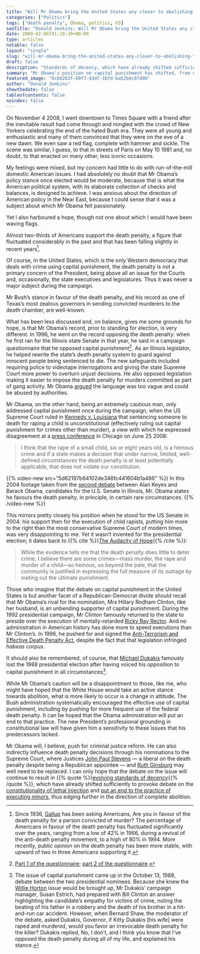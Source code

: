 ```yaml
---
title: "Will Mr Obama bring the United States any closer to abolishing the death penalty?"
categories: ["Politics"]
tags: ["death penalty", Obama, politics, US]
seoTitle: "Donald Jenkins: Will Mr Obama bring the United States any closer to abolishing the death penalty?"
date: 2009-02-06T01:10:39+00:00
type: articles
notable: false
layout: "single"
slug: "will-mr-obama-bring-the-united-states-any-closer-to-abolishing-the-death-penalty"
draft: false
description: "Standards of decency, which have already shifted sufficiently to provoke debate on the constitutionality of lethal injection and put an end to the execution of minors, are now evolving towards complete abolition."
summary: "Mr Obama's position on capital punishment has shifted, from opposition in 1996 to support in limited circumstances. Yet he will, I believe, push for criminal justice reform. He can also indirectly influence death penalty decisions through his nominations to the Supreme Court, where Justices Stevens—a liberal on the death penalty despite being a Republican appointee—and Ginsburg may well need to be replaced. I can only hope that the debate on the issue will continue to result in “standards of decency”, which have already shifted sufficiently to provoke debate on the constitutionality of lethal injection and put an end to the practice of executing minors, evolving further in the direction of complete abolition."
featured_image: "0cb6203f-69f7-43df-1bfd-ba52bdc87d00"
author: "Donald Jenkins"
showthedate: false
tableofcontents: false
noindex: false
---
```


On November 4 2008, I went downtown to Times Square with a friend after the inevitable result had come through and mingled with the crowd of New Yorkers celebrating the end of the hated Bush era. They were all young and enthusiastic and many of them convinced that they were on the eve of a new dawn. We even saw a red flag, complete with hammer and sickle. The scene was similar, I guess, to that in streets of Paris on May 10 1981 and, no doubt, to that enacted on many other, less iconic occasions.

My feelings were mixed, but my concern had little to do with run-of-the-mill domestic American issues. I had absolutely no doubt that Mr Obama’s policy stance once elected would be moderate, because that is what the American political system, with its elaborate collection of checks and balances, is designed to achieve. I was anxious about the direction of American policy in the Near East, because I could sense that it was a subject about which Mr Obama felt passionately.

Yet I also harboured a hope, though not one about which I would have been waving flags.

Almost two-thirds of Americans support the death penalty, a figure that fluctuated considerably in the past and that has been falling slightly in recent years[^1].

Of course, in the United States, which is the only Western democracy that deals with crime using capital punishment, the death penalty is not a primary concern of the President, being above all an issue for the Courts and, occasionally, the state executives and legislatures. Thus it was never a major subject during the campaign.

Mr Bush’s stance in favour of the death penalty, and his record as one of Texas’s most zealous governors in sending convicted murderers to the death chamber, are well-known.

What has been less discussed and, on balance, gives me some grounds for hope, is that Mr Obama’s record, prior to standing for election, is very different. In 1996, he went on the record opposing the death penalty: when he first ran for the Illinois state Senate in that year, he said in a campaign questionnaire that he opposed capital punishment[^2]. As an Illinois legislator, he helped rewrite the state’s death penalty system to guard against innocent people being sentenced to die. The new safeguards included requiring police to videotape interrogations and giving the state Supreme Court more power to overturn unjust decisions. He also opposed legislation making it easier to impose the death penalty for murders committed as part of gang activity. Mr Obama [argued](https://web.archive.org/web/20090121100959/https://www.sfgate.com/cgi-bin/article.cgi?f=/n/a/2008/06/25/politics/p145123D44.DTL) the language was too vague and could be abused by authorities.

Mr Obama, on the other hand, being an extremely cautious man, only addressed capital punishment once during the campaign, when the US Supreme Court ruled in [Kennedy v. Louisiana](https://en.wikipedia.org/wiki/Patrick_O._Kennedy "Kennedy v. Louisiana - Wikipedia, the free encyclopedia") that sentencing someone to death for raping a child is unconstitutional (effectively ruling out capital punishment for crimes other than murder), a view with which he expressed disagreement at a [press conference](https://blogs.wsj.com/washwire/2008/06/25/obama-condemns-supreme-court-decision-in-child-rape-case) in Chicago on June 25 2008:

> I think that the rape of a small child, six or eight years old, is a heinous crime and if a state makes a decision that under narrow, limited, well-defined circumstances the death penalty is at least potentially applicable, that does not violate our constitution.

{{% video-new src="5d62197b64102de346fc441604b1a486" %}}
In this 2004 footage taken from the [second debate](https://justfacts.votesmart.org/public-statement/839289/transcript-of-2nd-debate-between-alan-keyes-barack-obama) between Alan Keyes and Barack Obama, candidates for the U.S. Senate in Illinois, Mr. Obama states he favours the death penalty, in principle, in certain rare circumstances.
{{% /video-new %}}

This mirrors pretty closely his position when he stood for the US Senate in 2004: his support then for the execution of child rapists, putting him more to the right than the most conservative Supreme Court of modern times, was very disappointing to me. Yet it wasn’t invented for the presidential election; it dates back to {{% cite %}}[The Audacity of Hope](https://en.wikipedia.org/wiki/The_Audacity_of_Hope "Wikipedia Entry: The Audacity of Hope"){{% /cite %}}:

> While the evidence tells me that the death penalty does little to deter crime, I believe there are some crimes—mass murder, the rape and murder of a child—so heinous, so beyond the pale, that the community is justified in expressing the full measure of its outrage by meting out the ultimate punishment.

Those who imagine that the debate on capital punishment in the United States is but another facet of a Republican-Democrat divide should recall that Mr Obama’s rival for the nomination, Mrs Hillary Rodham Clinton, like her husband, is an unbending supporter of capital punishment. During the 1992 presidential campaign, Mr Clinton famously returned to the state to preside over the execution of mentally-retarded [Ricky Ray Rector](https://en.wikipedia.org/wiki/Ricky_Ray_Rector "Wikipedia Entry: Ricky Ray Rector"). And no administration in American history has done more to speed executions than Mr Clinton’s. In 1996, he pushed for and signed the [Anti-Terrorism and Effective Death Penalty Act](https://en.wikipedia.org/wiki/Antiterrorism_and_Effective_Death_Penalty_Act_of_1996 "Wikipedia Entry: Antiterrorism and Effective Death Penalty Act of 1996"), despite the fact that that legislation infringed _habeas corpus_.

It should also be remembered, of course, that [Michael Dukakis](https://en.wikipedia.org/wiki/Michael_Dukakis "Wikipedia Entry: Michael Dukakis") famously lost the 1988 presidential election after having voiced his opposition to capital punishment in all circumstances[^3].

While Mr Obama’s caution will be a disappointment to those, like me, who might have hoped that the White House would take an active stance towards abolition, what is more likely to occur is a change in attitude. The Bush administration systematically encouraged the effective use of capital punishment, including by pushing for more frequent use of the federal death penalty. It can be hoped that the Obama administration will put an end to that practice. The new President’s professional grounding in constitutional law will have given him a sensitivity to these issues that his predecessors lacked.

Mr Obama will, I believe, push for criminal justice reform. He can also indirectly influence death penalty decisions through his nominations to the Supreme Court, where Justices [John Paul Stevens](https://en.wikipedia.org/wiki/John_Paul_Stevens "Wikipedia Entry: John Paul Stevens") — a liberal on the death penalty despite being a Republican appointee — and [Ruth Ginsburg](https://en.wikipedia.org/wiki/Ruth_Bader_Ginsburg "Wikipedia Entry: Ruth Bader Ginsburg") may well need to be replaced. I can only hope that the debate on the issue will continue to result in {{% quote %}}[evolving standards of decency](https://en.wikipedia.org/wiki/Living_Constitution "Wikipedia Entry: Living Constitution"){{% /quote %}}, which have already shifted sufficiently to provoke debate on the [constitutionality of lethal injection](https://en.wikipedia.org/wiki/Baze_v._Rees "Baze v. Rees - Wikipedia, the free encyclopedia") and [put an end to the practice of executing minors](https://en.wikipedia.org/wiki/Roper_v._Simmons "Roper v. Simmons - Wikipedia, the free encyclopedia"), thus edging further in the direction of complete abolition.

[^1]: Since 1936, [Gallup](https://www.deathpenaltyinfo.org/gallup-poll-who-supports-death-penalty) has been asking Americans, Are you in favour of the death penalty for a person convicted of murder? The percentage of Americans in favour of the death penalty has fluctuated significantly over the years, ranging from a low of 42% in 1966, during a revival of the anti-death penalty movement, to a high of 80% in 1994. More recently, public opinion on the death penalty has been more stable, with upward of two in three Americans supporting it.
[^2]: [Part 1 of the questionnaire](https://www.politico.com/static/PPM41_obamaquestionaire1newest.html); [part 2 of the questionnaire](https://www.politico.com/static/PPM41_obamaquestionaire2.html).
[^3]: The issue of capital punishment came up in the October 13, 1988, debate between the two presidential nominees. Because she knew the [Willie Horton](https://en.wikipedia.org/wiki/Willie_Horton) issue would be brought up, Mr Dukakis’ campaign manager, Susan Estrich, had prepared with Bill Clinton an answer highlighting the candidate’s empathy for victims of crime, noting the beating of his father in a robbery and the death of his brother in a hit-and-run car accident. However, when Bernard Shaw, the moderator of the debate, asked Dukakis, Governor, if Kitty Dukakis [his wife] were raped and murdered, would you favor an irrevocable death penalty for the killer? Dukakis replied, No, I don’t, and I think you know that I’ve opposed the death penalty during all of my life, and explained his stance.
